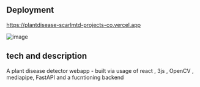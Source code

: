 
## Deployment

https://plantdisease-scarlmtd-projects-co.vercel.app




![image](https://github.com/user-attachments/assets/4bbe4a5d-5bb9-45d1-9d80-a7cd6c8fc0e5)


## tech and description

A plant disease detector webapp - built via usage of react , 3js , OpenCV , mediapipe, FastAPI and a fucntioning backend

